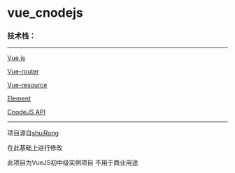 # vue_cnodejs

### 技术栈：

---

[Vue.js](https://cn.vuejs.org/)

[Vue-router](https://router.vuejs.org/zh-cn/)

[Vue-resource](https://etianqq.gitbooks.io/vue2/content/chapter2-vue-resource.html)

[Element](http://element.eleme.io/#/zh-CN/component/installation)

[CnodeJS API](https://cnodejs.org/api)


---

项目源自[shuiRong](https://github.com/shuiRong/VueCnodeJS)
  
  
在此基础上进行修改
  
  
此项目为VueJS初中级实例项目
不用于商业用途
